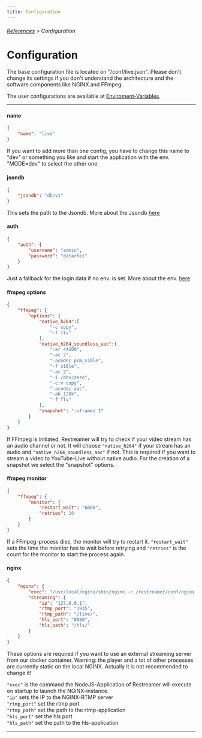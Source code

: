```yaml
---
title: Configuration
---
```

###### [References](../docs/references-index.html) > Configuration
# Configuration

The base configuration file is located on "/conf/live.json". Please don't change its settings if you don't understand the architecture and the software components like NGINX and FFmpeg.

The user configurations are available at [Enviroment-Variables](references-environment-vars.html).

---

#### name

```json
{
    "name": "live"
}
```
If you want to add more than one config, you have to change this name to "dev" or something you like and start the application with the env. "MODE=dev" to select the other one.

#### jsondb

```json
{
    "jsondb": "db/v1"
}
```

This sets the path to the Jsondb. More about the Jsondb [here](https://www.npmjs.com/package/node-jsondb)

#### auth

```json
{
    "auth": {
        "username": "admin",   
        "password": "datarhei" 
    }
}
```
Just a fallback for the login data if no env. is set. More about the env. [here](references-environment-vars.html#login-security)

#### ffmpeg options

```json
{
    "ffmpeg": {
        "options": {
            "native_h264":[  
                "-c copy",
                "-f flv"
            ],
            "native_h264_soundless_aac":[  
                "-ar 44100",
                "-ac 2",
                "-acodec pcm_s16le",
                "-f s16le",
                "-ac 2",
                "-i /dev/zero",
                "-c:v copy",
                "-acodec aac",
                "-ab 128k",
                "-f flv"
            ],
            "snapshot": "-vframes 1"  
        }
    }
}
```

If FFmpeg is initiated, Restreamer will try to check if your video stream has an audio channel or not. It will choose `"native_h264"` if your stream has an audio and `"native_h264_soundless_aac"` if not. This is required if you want to stream a video to YouTube-Live without native audio. For the creation of a snapshot we select the "snapshot" options.
        
#### ffmpeg monitor

```json
{
    "ffmpeg": {
        "monitor": {
            "restart_wait": "6000",  
            "retries": 10  
        }
    }
}
```

If a FFmpeg-process dies, the monitor will try to restart it. `"restart_wait"` sets the time the monitor has to wait before retrying and `"retries"` is the count for the monitor to start the process again.

#### nginx

```json
{
    "nginx": {
        "exec": "/usr/local/nginx/sbin/nginx -c /restreamer/conf/nginx.conf",  
        "streaming": {
            "ip": "127.0.0.1",  
            "rtmp_port": "1935",  
            "rtmp_path": "/live/",  
            "hls_port": "8080", 
            "hls_path": "/hls/" 
        }
    }
}
```

These options are required if you want to use an external streaming server from our docker container. Warning: the player and a lot of other processes are currently static on the local NGINX. Actually it is not recommended to change it!  

`"exec"` is the command the NodeJS-Application of Restreamer will execute on startup to launch the NGINX-instance.   
`"ip"` sets the IP to the NGINX-RTMP server   
`"rtmp_port"` set the rtmp port   
`"rtmp_path"` set the path to the rtmp-application   
`"hls_port"` set the hls port   
`"hls_path"` set the path to the hls-application   

---